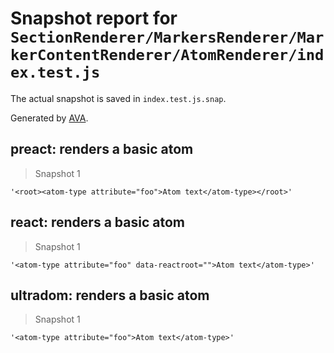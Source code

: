 # Snapshot report for `SectionRenderer/MarkersRenderer/MarkerContentRenderer/AtomRenderer/index.test.js`

The actual snapshot is saved in `index.test.js.snap`.

Generated by [AVA](https://ava.li).

## preact: renders a basic atom

> Snapshot 1

    '<root><atom-type attribute="foo">Atom text</atom-type></root>'

## react: renders a basic atom

> Snapshot 1

    '<atom-type attribute="foo" data-reactroot="">Atom text</atom-type>'

## ultradom: renders a basic atom

> Snapshot 1

    '<atom-type attribute="foo">Atom text</atom-type>'
